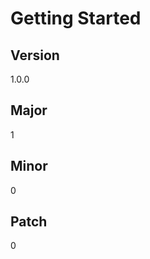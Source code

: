 # Getting Started

## Version

<!-- x-release-please-start-version -->

1.0.0

<!-- x-release-please-end -->

## Major

<!-- x-release-please-start-major -->

1

<!-- x-release-please-end -->

## Minor

<!-- x-release-please-start-minor -->

0

<!-- x-release-please-end -->

## Patch

<!-- x-release-please-start-patch -->

0

<!-- x-release-please-end -->
